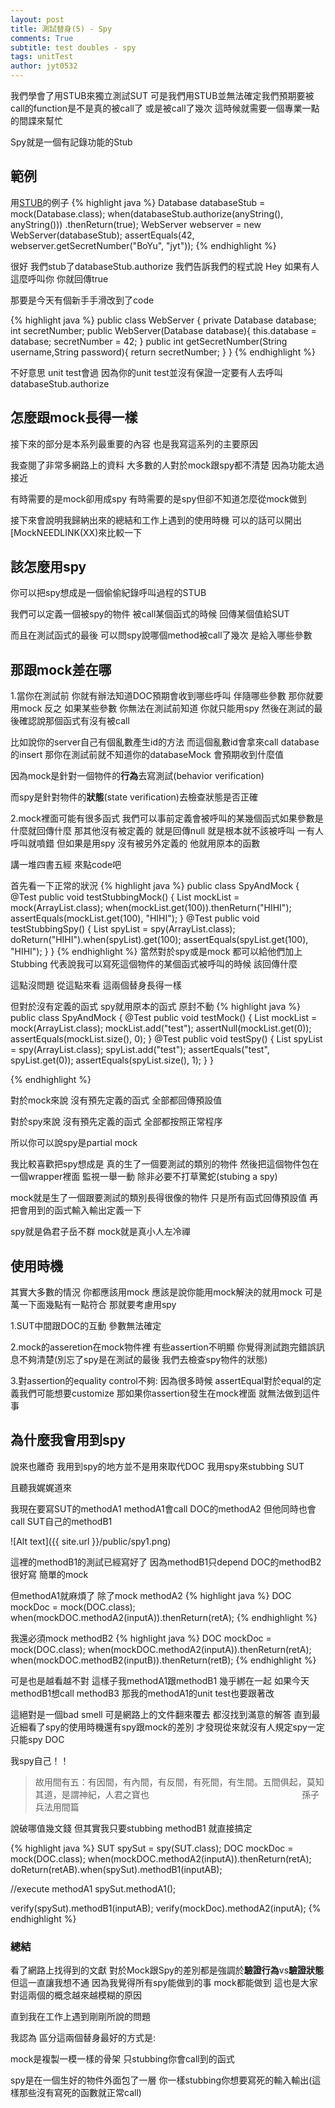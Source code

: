 ```yaml
---
layout: post
title: 測試替身(5) - Spy
comments: True 
subtitle: test doubles - spy
tags: unitTest
author: jyt0532
---
```


我們學會了用STUB來獨立測試SUT 可是我們用STUB並無法確定我們預期要被call的function是不是真的被call了 或是被call了幾次 這時候就需要一個專業一點的間諜來幫忙

Spy就是一個有記錄功能的Stub
## 範例

用[STUB](/2017/12/18/test-double-stub/)的例子
{% highlight java %}
Database databaseStub = mock(Database.class);
when(databaseStub.authorize(anyString(), anyString()))
    .thenReturn(true);
WebServer webserver = new WebServer(databaseStub);
assertEquals(42, webserver.getSecretNumber("BoYu", "jyt"));
{% endhighlight %}

很好 我們stub了databaseStub.authorize 我們告訴我們的程式說 Hey 如果有人這麼呼叫你 你就回傳true

那要是今天有個新手手滑改到了code

{% highlight java %}
public class WebServer {
  private Database database;
  int secretNumber;
  public WebServer(Database database){
    this.database = database;
    secretNumber = 42;
  }
  public int getSecretNumber(String username,String password){
    return secretNumber;
  }
}
{% endhighlight %}

不好意思 unit test會過 因為你的unit test並沒有保證一定要有人去呼叫databaseStub.authorize

## 怎麼跟mock長得一樣

接下來的部分是本系列最重要的內容 也是我寫這系列的主要原因

我查閱了非常多網路上的資料 大多數的人對於mock跟spy都不清楚 因為功能太過接近 

有時需要的是mock卻用成spy 有時需要的是spy但卻不知道怎麼從mock做到

接下來會說明我歸納出來的總結和工作上遇到的使用時機 可以的話可以開出[MockNEEDLINK(XX)來比較一下

## 該怎麼用spy

你可以把spy想成是一個偷偷紀錄呼叫過程的STUB

我們可以定義一個被spy的物件 被call某個函式的時候 回傳某個值給SUT

而且在測試函式的最後 可以問spy說哪個method被call了幾次 是給入哪些參數

## 那跟mock差在哪

1.當你在測試前 你就有辦法知道DOC預期會收到哪些呼叫 伴隨哪些參數 那你就要用mock
反之 如果某些參數 你無法在測試前知道 你就只能用spy 然後在測試的最後確認說那個函式有沒有被call

比如說你的server自己有個亂數產生id的方法 而這個亂數id會拿來call database的insert
那你在測試前就不知道你的databaseMock 會預期收到什麼值 

因為mock是針對一個物件的**行為**去寫測試(behavior verification)

而spy是針對物件的**狀態**(state verification)去檢查狀態是否正確

2.mock裡面可能有很多函式 我們可以事前定義會被呼叫的某幾個函式如果參數是什麼就回傳什麼 那其他沒有被定義的 就是回傳null 就是根本就不該被呼叫 一有人呼叫就噴錯 但如果是用spy 沒有被另外定義的 他就用原本的函數

講一堆四書五經 來點code吧

首先看一下正常的狀況
{% highlight java %}
public class SpyAndMock {
    @Test
    public void testStubbingMock() {
        List<String> mockList = mock(ArrayList.class);
	when(mockList.get(100)).thenReturn("HIHI");
	assertEquals(mockList.get(100), "HIHI");
    }
    @Test
    public void testStubbingSpy() {
	List<String> spyList = spy(ArrayList.class);
	doReturn("HIHI").when(spyList).get(100);
        assertEquals(spyList.get(100), "HIHI");
    }
}
{% endhighlight %}
當然對於spy或是mock 都可以給他們加上Stubbing 代表說我可以寫死這個物件的某個函式被呼叫的時候 
該回傳什麼

這點沒問題 從這點來看 這兩個替身長得一樣

但對於沒有定義的函式 spy就用原本的函式 原封不動
{% highlight java %}
public class SpyAndMock {
    @Test
    public void testMock() {
        List<String> mockList = mock(ArrayList.class);
	mockList.add("test");
        assertNull(mockList.get(0));
	assertEquals(mockList.size(), 0);
    }
    @Test
    public void testSpy() {
	List<String> spyList = spy(ArrayList.class);
        spyList.add("test");
        assertEquals("test", spyList.get(0));
        assertEquals(spyList.size(), 1);
    }
}

{% endhighlight %}

對於mock來說 沒有預先定義的函式 全部都回傳預設值

對於spy來說 沒有預先定義的函式 全部都按照正常程序

所以你可以說spy是partial mock 

我比較喜歡把spy想成是 真的生了一個要測試的類別的物件 然後把這個物件包在一個wrapper裡面 監視一舉一動 除非必要不打草驚蛇(stubing a spy)

mock就是生了一個跟要測試的類別長得很像的物件 只是所有函式回傳預設值 再把會用到的函式輸入輸出定義一下

spy就是偽君子岳不群 mock就是真小人左冷禪

## 使用時機

其實大多數的情況 你都應該用mock 應該是說你能用mock解決的就用mock 可是萬一下面幾點有一點符合 那就要考慮用spy

1.SUT中間跟DOC的互動 參數無法確定 

2.mock的asseretion在mock物件裡 有些assertion不明顯 你覺得測試跑完錯誤訊息不夠清楚(別忘了spy是在測試的最後 我們去檢查spy物件的狀態)

3.對assertion的equality control不夠: 因為很多時候 assertEqual對於equal的定義我們可能想要customize 
那如果你assertion發生在mock裡面 就無法做到這件事

## 為什麼我會用到spy

說來也離奇 我用到spy的地方並不是用來取代DOC 我用spy來stubbing SUT

且聽我娓娓道來

我現在要寫SUT的methodA1 methodA1會call DOC的methodA2
但他同時也會call SUT自己的methodB1

![Alt text]({{ site.url }}/public/spy1.png)

這裡的methodB1的測試已經寫好了 因為methodB1只depend DOC的methodB2 很好寫 簡單的mock

但methodA1就麻煩了 除了mock methodA2
{% highlight java %}
DOC mockDoc = mock(DOC.class);
when(mockDOC.methodA2(inputA)).thenReturn(retA);
{% endhighlight %}

我還必須mock methodB2
{% highlight java %}
DOC mockDoc = mock(DOC.class);
when(mockDOC.methodA2(inputA)).thenReturn(retA);
when(mockDOC.methodB2(inputB)).thenReturn(retB);
{% endhighlight %}

可是也是越看越不對 這樣子我methodA1跟methodB1 幾乎綁在一起 如果今天methodB1想call methodB3 那我的methodA1的unit test也要跟著改

這絕對是一個bad smell 可是網路上的文件翻來覆去 都沒找到滿意的解答 直到最近細看了spy的使用時機還有spy跟mock的差別 才發現從來就沒有人規定spy一定只能spy DOC

我spy自己！！

> 故用間有五：有因間，有內間，有反間，有死間，有生間。五間俱起，莫知其道，是謂神紀，人君之寶也
> &nbsp;&nbsp;&nbsp;&nbsp;&nbsp;&nbsp;&nbsp;&nbsp;&nbsp;&nbsp;&nbsp;&nbsp;&nbsp;&nbsp;&nbsp;&nbsp;&nbsp;&nbsp;&nbsp;&nbsp;&nbsp;&nbsp;&nbsp;&nbsp;&nbsp;&nbsp;&nbsp;&nbsp;&nbsp;&nbsp;&nbsp;&nbsp;&nbsp;&nbsp;&nbsp;&nbsp;&nbsp;&nbsp;&nbsp;&nbsp;&nbsp;&nbsp;&nbsp;&nbsp;&nbsp;&nbsp;&nbsp;&nbsp;&nbsp;&nbsp;&nbsp;&nbsp;&nbsp;&nbsp;&nbsp;&nbsp;&nbsp;&nbsp;&nbsp;&nbsp;&nbsp;孫子兵法用間篇

說破哪值幾文錢 但其實我只要stubbing methodB1 就直接搞定

{% highlight java %}
SUT spySut = spy(SUT.class);
DOC mockDoc = mock(DOC.class);
when(mockDOC.methodA2(inputA)).thenReturn(retA);
doReturn(retAB).when(spySut).methodB1(inputAB);

//execute methodA1
spySut.methodA1();

verify(spySut).methodB1(inputAB);
verify(mockDoc).methodA2(inputA);
{% endhighlight %}



### 總結

看了網路上找得到的文獻 對於Mock跟Spy的差別都是強調於**驗證行為**vs**驗證狀態**
但這一直讓我想不通 因為我覺得所有spy能做到的事 mock都能做到 這也是大家對這兩個的概念越來越模糊的原因

直到我在工作上遇到剛剛所說的問題

我認為 區分這兩個替身最好的方式是:

mock是複製一模一樣的骨架 只stubbing你會call到的函式

spy是在一個生好的物件外面包了一層 你一樣stubbing你想要寫死的輸入輸出(這樣那些沒有寫死的函數就正常call)



